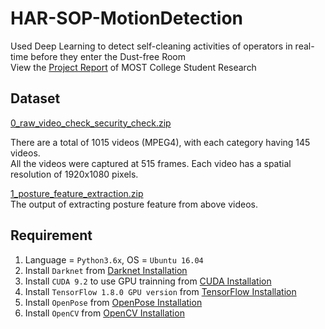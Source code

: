 # HAR-SOP-MotionDetection
 Used Deep Learning to detect self-cleaning activities of operators in real-time before they enter the Dust-free Room   
 View the [Project Report](https://drive.google.com/uc?export=download&id=1mo618A_-mqqq6D8m5c5nl8jJPJqDvZZ_) of MOST College Student Research  
 
 

## Dataset

[0_raw_video_check_security_check.zip](https://drive.google.com/uc?export=download&id=1rMqTzyLOiVlXNxiOHZXGDOJk1GkkI_Am)  
  
There are a total of 1015 videos (MPEG4), with each category having 145 videos.  
All the videos were captured at 515 frames. Each video has a spatial resolution of 1920x1080 pixels.  

[1_posture_feature_extraction.zip](https://drive.google.com/uc?export=download&id=1vHI8d2Hln6iX1rl-JXq3QDcAcilt1fvX)  
The output of extracting posture feature from above videos.   

## Requirement
1. Language = `Python3.6x`, OS = `Ubuntu 16.04`
3. Install `Darknet` from [Darknet Installation](https://pjreddie.com/darknet/install/)
4. Install `CUDA 9.2` to use GPU trainning from [CUDA Installation](https://developer.nvidia.com/cuda-downloads)
5. Install `TensorFlow 1.8.0 GPU version` from [TensorFlow Installation](https://www.pytorials.com/how-to-install-tensorflow-gpu-with-cuda-9-2-for-python-on-ubuntu/?fbclid=IwAR2juxu_RnKGk5ZzDAuMc2RvgFAFs7uL8ga0meqXnlO2DmoDbaB31grm77I)
6. Install `OpenPose` from [OpenPose Installation](https://github.com/CMU-Perceptual-Computing-Lab/openpose#installation)
7. Install `OpenCV` from [OpenCV Installation](https://docs.opencv.org/4.5.2/d7/d9f/tutorial_linux_install.html)





